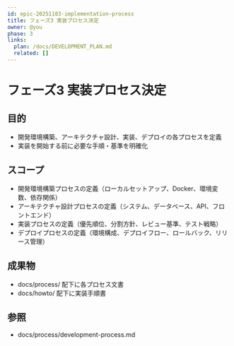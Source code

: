 ```yaml
---
id: epic-20251103-implementation-process
title: フェーズ3 実装プロセス決定
owner: @you
phase: 3
links:
  plan: /docs/DEVELOPMENT_PLAN.md
  related: []
---
```


# フェーズ3 実装プロセス決定

## 目的
- 開発環境構築、アーキテクチャ設計、実装、デプロイの各プロセスを定義
- 実装を開始する前に必要な手順・基準を明確化

## スコープ
- 開発環境構築プロセスの定義（ローカルセットアップ、Docker、環境変数、依存関係）
- アーキテクチャ設計プロセスの定義（システム、データベース、API、フロントエンド）
- 実装プロセスの定義（優先順位、分割方針、レビュー基準、テスト戦略）
- デプロイプロセスの定義（環境構成、デプロイフロー、ロールバック、リリース管理）

## 成果物
- docs/process/ 配下に各プロセス文書
- docs/howto/ 配下に実装手順書

## 参照
- docs/process/development-process.md
